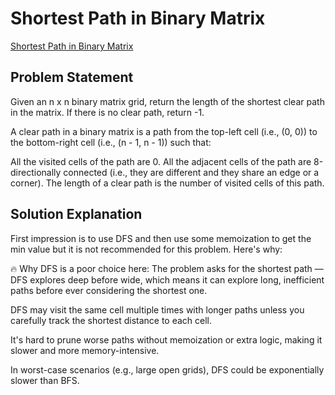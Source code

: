 # Shortest Path in Binary Matrix

[Shortest Path in Binary Matrix](https://leetcode.com/problems/shortest-path-in-binary-matrix/description/)

## Problem Statement

Given an n x n binary matrix grid, return the length of the shortest clear path in the matrix. If there is no clear path, return -1.

A clear path in a binary matrix is a path from the top-left cell (i.e., (0, 0)) to the bottom-right cell (i.e., (n - 1, n - 1)) such that:

All the visited cells of the path are 0.
All the adjacent cells of the path are 8-directionally connected (i.e., they are different and they share an edge or a corner).
The length of a clear path is the number of visited cells of this path.

## Solution Explanation

First impression is to use DFS and then use some memoization to get the min value but it is not recommended for this problem. Here's why:

🔥 Why DFS is a poor choice here:
The problem asks for the shortest path — DFS explores deep before wide, which means it can explore long, inefficient paths before ever considering the shortest one.

DFS may visit the same cell multiple times with longer paths unless you carefully track the shortest distance to each cell.

It's hard to prune worse paths without memoization or extra logic, making it slower and more memory-intensive.

In worst-case scenarios (e.g., large open grids), DFS could be exponentially slower than BFS.
